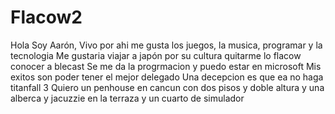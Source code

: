 # Flacow2
Hola
Soy Aarón, Vivo por ahi
me gusta los juegos, la musica, programar y la tecnologia
Me gustaria viajar a japón por su cultura
quitarme lo flacow
conocer a blecast
Se me da la progrmacion y puedo estar en microsoft
Mis exitos son poder tener el mejor delegado
Una decepcion es que ea no haga titanfall 3
Quiero un penhouse en cancun con dos pisos y doble altura y una alberca y jacuzzie en la terraza y un cuarto de simulador
